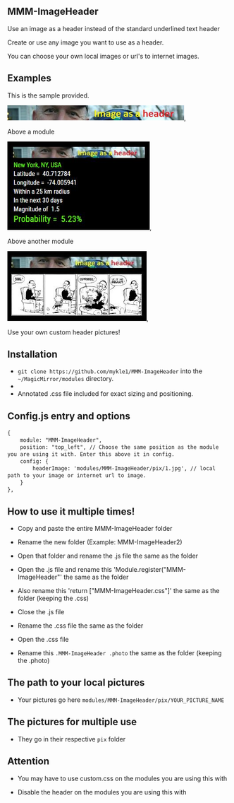 ## MMM-ImageHeader

Use an image as a header instead of the standard underlined text header

Create or use any image you want to use as a header.

You can choose your own local images or url's to internet images.

## Examples

This is the sample provided. 

![](pix/1.jpg),

Above a module

![](pix/2.JPG),

Above another module

![](pix/3.jpg),

Use your own custom header pictures!

## Installation

* `git clone https://github.com/mykle1/MMM-ImageHeader` into the `~/MagicMirror/modules` directory.
* 
* Annotated .css file included for exact sizing and positioning.

## Config.js entry and options

    {
        module: "MMM-ImageHeader",
		position: "top_left", // Choose the same position as the module you are using it with. Enter this above it in config.
		config: {
			headerImage: 'modules/MMM-ImageHeader/pix/1.jpg', // local path to your image or internet url to image.
		}
	},
	
## How to use it multiple times!

* Copy and paste the entire MMM-ImageHeader folder

* Rename the new folder (Example: MMM-ImageHeader2)

* Open that folder and rename the .js file the same as the folder

* Open the .js file and rename this 'Module.register("MMM-ImageHeader"' the same as the folder

* Also rename this 'return ["MMM-ImageHeader.css"]' the same as the folder (keeping the .css)

* Close the .js file

* Rename the .css file the same as the folder

* Open the .css file

* Rename this `.MMM-ImageHeader .photo` the same as the folder (keeping the .photo)

## The path to your local pictures

* Your pictures go here `modules/MMM-ImageHeader/pix/YOUR_PICTURE_NAME`

## The pictures for multiple use

* They go in their respective `pix` folder

## Attention

* You may have to use custom.css on the modules you are using this with

* Disable the header on the modules you are using this with
